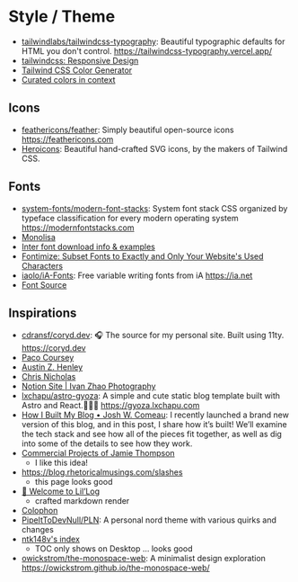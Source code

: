 # Style / Theme

- [tailwindlabs/tailwindcss-typography](https://github.com/tailwindlabs/tailwindcss-typography): Beautiful typographic defaults for HTML you don't control. <https://tailwindcss-typography.vercel.app/>
- [tailwindcss: Responsive Design](https://tailwindcss.com/docs/responsive-design)
- [Tailwind CSS Color Generator](https://uicolors.app/create)
- [Curated colors in context](https://www.happyhues.co/palettes/12)

## Icons

- [feathericons/feather](https://github.com/feathericons/feather): Simply beautiful open-source icons <https://feathericons.com>
- [Heroicons](https://heroicons.com/): Beautiful hand-crafted SVG icons, by the makers of Tailwind CSS.

## Fonts

- [system-fonts/modern-font-stacks](https://github.com/system-fonts/modern-font-stacks): System font stack CSS organized by typeface classification for every modern operating system <https://modernfontstacks.com>
- [Monolisa](https://www.monolisa.dev/)
- [Inter font download info & examples](https://onepagelove.com/typeface/inter)
- [Fontimize: Subset Fonts to Exactly and Only Your Website's Used Characters](https://daveon.design/introducing-fontimize-subset-fonts-to-exactly-and-only-your-websites-used-characters.html)
- [iaolo/iA-Fonts](https://github.com/iaolo/iA-Fonts): Free variable writing fonts from iA <https://ia.net>
- [Font Source](https://fontsource.org/)

## Inspirations

- [cdransf/coryd.dev](https://github.com/cdransf/coryd.dev): 🎧 The source for my personal site. Built using 11ty. <https://coryd.dev>
- [Paco Coursey](https://paco.me/)
- [Austin Z. Henley](https://austinhenley.com/publications.html)
- [Chris Nicholas](https://chrisnicholas.dev/)
- [Notion Site | Ivan Zhao Photography](https://www.ivanzhaophotos.com)
- [lxchapu/astro-gyoza](https://github.com/lxchapu/astro-gyoza): A simple and cute static blog template built with Astro and React.🥟🥟🥟 <https://gyoza.lxchapu.com>
- [How I Built My Blog • Josh W. Comeau](https://www.joshwcomeau.com/blog/how-i-built-my-blog-v2/): I recently launched a brand new version of this blog, and in this post, I share how it’s built! We’ll examine the tech stack and see how all of the pieces fit together, as well as dig into some of the details to see how they work.
- [Commercial Projects of Jamie Thompson](https://bishabosha.github.io/projects/)
  - I like this idea!
- https://blog.rhetoricalmusings.com/slashes
  - this page looks good
- [👋 Welcome to Lil’Log](https://lilianweng.github.io/posts/2024-11-28-reward-hacking/)
  - crafted markdown render
- [Colophon](https://switowski.com/colophon/)
- [PipeItToDevNull/PLN](https://github.com/PipeItToDevNull/PLN): A personal nord theme with various quirks and changes
- [ntk148v's index](https://ntk148v.github.io/posts/)
  - TOC only shows on Desktop ... looks good
- [owickstrom/the-monospace-web](https://github.com/owickstrom/the-monospace-web): A minimalist design exploration <https://owickstrom.github.io/the-monospace-web/>
